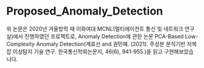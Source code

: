 # Proposed_Anomaly_Detection
위 논문은 2020년 겨울방학 때 이화여대 MCNL(멀티에이전트 통신 및 네트워크 연구실)에서 진행하였던 프로젝트로, 
Anomaly Detection에 관한 논문 PCA-Based Low-Complexity Anomaly Detection(계효선 and 권민혜. (2021). 주성분 분석기반 저복잡 이상탐지 기술 연구. 한국통신학회논문지, 46(6), 941-955.)을 읽고 구현해보았습니다. 

